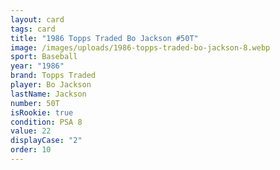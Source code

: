 ```yaml
---
layout: card
tags: card
title: "1986 Topps Traded Bo Jackson #50T"
image: /images/uploads/1986-topps-traded-bo-jackson-8.webp
sport: Baseball
year: "1986"
brand: Topps Traded
player: Bo Jackson
lastName: Jackson
number: 50T
isRookie: true
condition: PSA 8
value: 22
displayCase: "2"
order: 10
---
```

